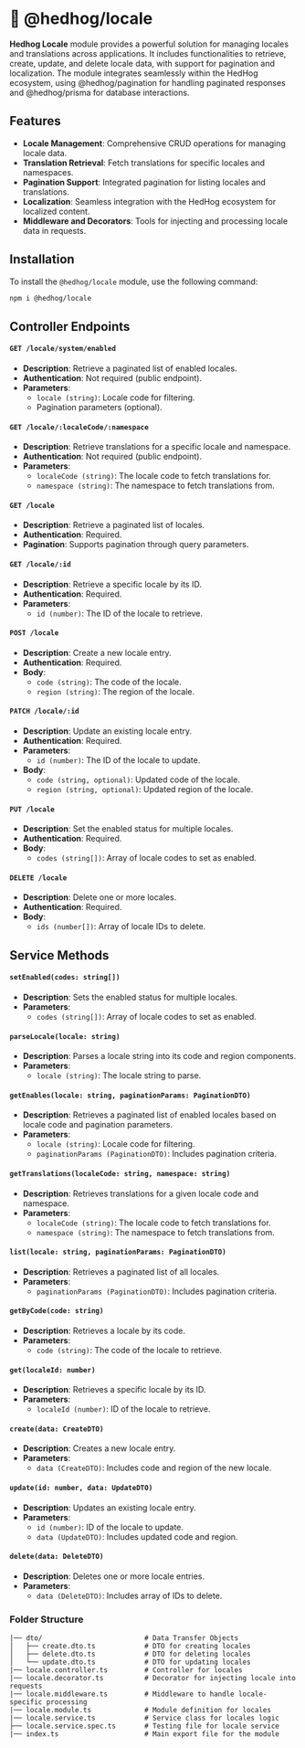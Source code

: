 # 🦔 @hedhog/locale

**Hedhog Locale** module provides a powerful solution for managing locales and translations across applications. It includes functionalities to retrieve, create, update, and delete locale data, with support for pagination and localization. The module integrates seamlessly within the HedHog ecosystem, using @hedhog/pagination for handling paginated responses and @hedhog/prisma for database interactions.

## Features

- **Locale Management**: Comprehensive CRUD operations for managing locale data.
- **Translation Retrieval**: Fetch translations for specific locales and namespaces.
- **Pagination Support**: Integrated pagination for listing locales and translations.
- **Localization**: Seamless integration with the HedHog ecosystem for localized content.
- **Middleware and Decorators**: Tools for injecting and processing locale data in requests.

## Installation

To install the `@hedhog/locale` module, use the following command:

```bash
npm i @hedhog/locale
```

## Controller Endpoints

#### `GET /locale/system/enabled`

- **Description**: Retrieve a paginated list of enabled locales.
- **Authentication**: Not required (public endpoint).
- **Parameters**:
  - `locale (string)`: Locale code for filtering.
  - Pagination parameters (optional).

#### `GET /locale/:localeCode/:namespace`

- **Description**: Retrieve translations for a specific locale and namespace.
- **Authentication**: Not required (public endpoint).
- **Parameters**:
  - `localeCode (string)`: The locale code to fetch translations for.
  - `namespace (string)`: The namespace to fetch translations from.

#### `GET /locale`

- **Description**: Retrieve a paginated list of locales.
- **Authentication**: Required.
- **Pagination**: Supports pagination through query parameters.

#### `GET /locale/:id`

- **Description**: Retrieve a specific locale by its ID.
- **Authentication**: Required.
- **Parameters**:
  - `id (number)`: The ID of the locale to retrieve.

#### `POST /locale`

- **Description**: Create a new locale entry.
- **Authentication**: Required.
- **Body**:
  - `code (string)`: The code of the locale.
  - `region (string)`: The region of the locale.

#### `PATCH /locale/:id`

- **Description**: Update an existing locale entry.
- **Authentication**: Required.
- **Parameters**:
  - `id (number)`: The ID of the locale to update.
- **Body**:
  - `code (string, optional)`: Updated code of the locale.
  - `region (string, optional)`: Updated region of the locale.

#### `PUT /locale`

- **Description**: Set the enabled status for multiple locales.
- **Authentication**: Required.
- **Body**:
  - `codes (string[])`: Array of locale codes to set as enabled.

#### `DELETE /locale`

- **Description**: Delete one or more locales.
- **Authentication**: Required.
- **Body**:
  - `ids (number[])`: Array of locale IDs to delete.

## Service Methods

#### `setEnabled(codes: string[])`

- **Description**: Sets the enabled status for multiple locales.
- **Parameters**:
  - `codes (string[])`: Array of locale codes to set as enabled.

#### `parseLocale(locale: string)`

- **Description**: Parses a locale string into its code and region components.
- **Parameters**:
  - `locale (string)`: The locale string to parse.

#### `getEnables(locale: string, paginationParams: PaginationDTO)`

- **Description**: Retrieves a paginated list of enabled locales based on locale code and pagination parameters.
- **Parameters**:
  - `locale (string)`: Locale code for filtering.
  - `paginationParams (PaginationDTO)`: Includes pagination criteria.

#### `getTranslations(localeCode: string, namespace: string)`

- **Description**: Retrieves translations for a given locale code and namespace.
- **Parameters**:
  - `localeCode (string)`: The locale code to fetch translations for.
  - `namespace (string)`: The namespace to fetch translations from.

#### `list(locale: string, paginationParams: PaginationDTO)`

- **Description**: Retrieves a paginated list of all locales.
- **Parameters**:
  - `paginationParams (PaginationDTO)`: Includes pagination criteria.

#### `getByCode(code: string)`

- **Description**: Retrieves a locale by its code.
- **Parameters**:
  - `code (string)`: The code of the locale to retrieve.

#### `get(localeId: number)`

- **Description**: Retrieves a specific locale by its ID.
- **Parameters**:
  - `localeId (number)`: ID of the locale to retrieve.

#### `create(data: CreateDTO)`

- **Description**: Creates a new locale entry.
- **Parameters**:
  - `data (CreateDTO)`: Includes code and region of the new locale.

#### `update(id: number, data: UpdateDTO)`

- **Description**: Updates an existing locale entry.
- **Parameters**:
  - `id (number)`: ID of the locale to update.
  - `data (UpdateDTO)`: Includes updated code and region.

#### `delete(data: DeleteDTO)`

- **Description**: Deletes one or more locale entries.
- **Parameters**:
  - `data (DeleteDTO)`: Includes array of IDs to delete.

### Folder Structure

```plaintext
|── dto/                         # Data Transfer Objects
│   ├── create.dto.ts            # DTO for creating locales
│   ├── delete.dto.ts            # DTO for deleting locales
│   └── update.dto.ts            # DTO for updating locales
|── locale.controller.ts         # Controller for locales
|── locale.decorator.ts          # Decorator for injecting locale into requests
|── locale.middleware.ts         # Middleware to handle locale-specific processing
|── locale.module.ts             # Module definition for locales
|── locale.service.ts            # Service class for locales logic
├── locale.service.spec.ts       # Testing file for locale service
|── index.ts                     # Main export file for the module
```
